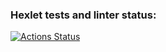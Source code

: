 ### Hexlet tests and linter status:
[![Actions Status](https://github.com/milagrosrojas730/fullstack-javascript-project-138/actions/workflows/hexlet-check.yml/badge.svg)](https://github.com/milagrosrojas730/fullstack-javascript-project-138/actions)
